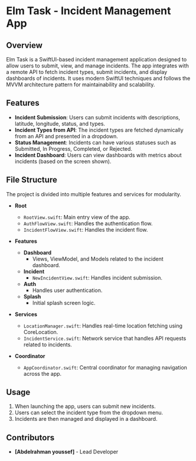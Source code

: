 # Elm Task - Incident Management App

## Overview
Elm Task is a SwiftUI-based incident management application designed to allow users to submit, view, and manage incidents. The app integrates with a remote API to fetch incident types, submit incidents, and display dashboards of incidents. It uses modern SwiftUI techniques and follows the MVVM architecture pattern for maintainability and scalability.

## Features
- **Incident Submission**: Users can submit incidents with descriptions, latitude, longitude, status, and types.
- **Incident Types from API**: The incident types are fetched dynamically from an API and presented in a dropdown.
- **Status Management**: Incidents can have various statuses such as Submitted, In Progress, Completed, or Rejected.
- **Incident Dashboard**: Users can view dashboards with metrics about incidents (based on the screen shown).

## File Structure
The project is divided into multiple features and services for modularity.

- **Root**
    - `RootView.swift`: Main entry view of the app.
    - `AuthFlowView.swift`: Handles the authentication flow.
    - `IncidentFlowView.swift`: Handles the incident flow.
  
- **Features**
    - **Dashboard**
        - Views, ViewModel, and Models related to the incident dashboard.
    - **Incident**
        - `NewIncidentView.swift`: Handles incident submission.
    - **Auth**
        - Handles user authentication.
    - **Splash**
        - Initial splash screen logic.

- **Services**
    - `LocationManager.swift`: Handles real-time location fetching using CoreLocation.
    - `IncidentService.swift`: Network service that handles API requests related to incidents.
  
- **Coordinator**
    - `AppCoordinator.swift`: Central coordinator for managing navigation across the app.

## Usage
1. When launching the app, users can submit new incidents.
2. Users can select the incident type from the dropdown menu.
3. Incidents are then managed and displayed in a dashboard.

## Contributors
- **[Abdelrahman youssef]** - Lead Developer
